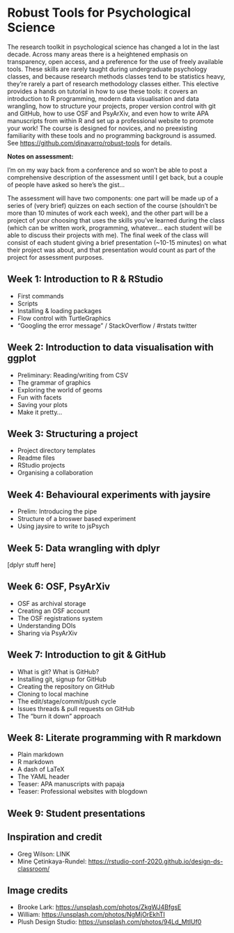 
<!-- README.md is generated from README.Rmd. Please edit that file -->

<!-- badges: start -->

<!-- badges: end -->

# Robust Tools for Psychological Science

The research toolkit in psychological science has changed a lot in the
last decade. Across many areas there is a heightened emphasis on
transparency, open access, and a preference for the use of freely
available tools. These skills are rarely taught during undergraduate
psychology classes, and because research methods classes tend to be
statistics heavy, they’re rarely a part of research methodology classes
either. This elective provides a hands on tutorial in how to use these
tools: it covers an introduction to R programming, modern data
visualisation and data wrangling, how to structure your projects, proper
version control with git and GitHub, how to use OSF and PsyArXiv, and
even how to write APA manuscripts from within R and set up a
professional website to promote your work\! The course is designed for
novices, and no preexisting familiarity with these tools and no
programming background is assumed. See
<https://github.com/djnavarro/robust-tools> for details.

**Notes on assessment:**

I’m on my way back from a conference and so won’t be able to post a
comprehensive description of the assessment until I get back, but a
couple of people have asked so here’s the gist…

The assessment will have two components: one part will be made up of a
series of (very brief) quizzes on each section of the course (shouldn’t
be more than 10 minutes of work each week), and the other part will be a
project of *your* choosing that uses the skills you’ve learned during
the class (which can be written work, programming, whatever… each
student will be able to discuss their projects with me). The final week
of the class will consist of each student giving a brief presentation
(~10-15 minutes) on what their project was about, and that presentation
would count as part of the project for assessment purposes.

## Week 1: Introduction to R & RStudio

  - First commands
  - Scripts
  - Installing & loading packages
  - Flow control with TurtleGraphics
  - “Googling the error message” / StackOverflow / \#rstats twitter

## Week 2: Introduction to data visualisation with ggplot

  - Preliminary: Reading/writing from CSV
  - The grammar of graphics
  - Exploring the world of geoms
  - Fun with facets
  - Saving your plots
  - Make it pretty…

## Week 3: Structuring a project

  - Project directory templates
  - Readme files
  - RStudio projects
  - Organising a collaboration

## Week 4: Behavioural experiments with jaysire

  - Prelim: Introducing the pipe
  - Structure of a broswer based experiment
  - Using jaysire to write to jsPsych

## Week 5: Data wrangling with dplyr

\[dplyr stuff here\]

## Week 6: OSF, PsyArXiv

  - OSF as archival storage
  - Creating an OSF account
  - The OSF registrations system
  - Understanding DOIs
  - Sharing via PsyArXiv

## Week 7: Introduction to git & GitHub

  - What is git? What is GitHub?
  - Installing git, signup for GitHub
  - Creating the repository on GitHub
  - Cloning to local machine
  - The edit/stage/commit/push cycle
  - Issues threads & pull requests on GitHub
  - The “burn it down” approach

## Week 8: Literate programming with R markdown

  - Plain markdown
  - R markdown
  - A dash of LaTeX
  - The YAML header
  - Teaser: APA manuscripts with papaja
  - Teaser: Professional websites with blogdown

## Week 9: Student presentations

## Inspiration and credit

  - Greg Wilson: LINK
  - Mine Çetinkaya-Rundel:
    <https://rstudio-conf-2020.github.io/design-ds-classroom/>

## Image credits

  - Brooke Lark: <https://unsplash.com/photos/ZkgWJ4BfgsE>
  - William: <https://unsplash.com/photos/NgMjOrEkhTI>
  - Plush Design Studio: <https://unsplash.com/photos/94Ld_MtIUf0>

